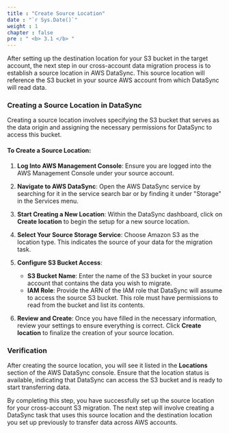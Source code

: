 ```yaml
---
title : "Create Source Location"
date : "`r Sys.Date()`"
weight : 1
chapter : false
pre : " <b> 3.1 </b> "
---
```


After setting up the destination location for your S3 bucket in the target account, the next step in our cross-account data migration process is to establish a source location in AWS DataSync. This source location will reference the S3 bucket in your source AWS account from which DataSync will read data.

### Creating a Source Location in DataSync

Creating a source location involves specifying the S3 bucket that serves as the data origin and assigning the necessary permissions for DataSync to access this bucket.

#### To Create a Source Location:

1. **Log Into AWS Management Console**: Ensure you are logged into the AWS Management Console under your source account.

2. **Navigate to AWS DataSync**: Open the AWS DataSync service by searching for it in the service search bar or by finding it under "Storage" in the Services menu.

3. **Start Creating a New Location**: Within the DataSync dashboard, click on **Create location** to begin the setup for a new source location.

4. **Select Your Source Storage Service**: Choose Amazon S3 as the location type. This indicates the source of your data for the migration task.

5. **Configure S3 Bucket Access**:
    - **S3 Bucket Name**: Enter the name of the S3 bucket in your source account that contains the data you wish to migrate.
    - **IAM Role**: Provide the ARN of the IAM role that DataSync will assume to access the source S3 bucket. This role must have permissions to read from the bucket and list its contents.

6. **Review and Create**: Once you have filled in the necessary information, review your settings to ensure everything is correct. Click **Create location** to finalize the creation of your source location.

### Verification

After creating the source location, you will see it listed in the **Locations** section of the AWS DataSync console. Ensure that the location status is available, indicating that DataSync can access the S3 bucket and is ready to start transferring data.

By completing this step, you have successfully set up the source location for your cross-account S3 migration. The next step will involve creating a DataSync task that uses this source location and the destination location you set up previously to transfer data across AWS accounts.
